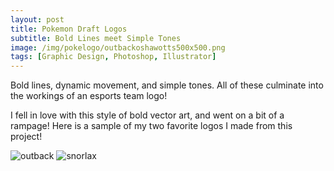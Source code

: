 ```yaml
---
layout: post
title: Pokemon Draft Logos
subtitle: Bold Lines meet Simple Tones
image: /img/pokelogo/outbackoshawotts500x500.png
tags: [Graphic Design, Photoshop, Illustrator]
---
```

Bold lines, dynamic movement, and simple tones. All of these culminate into the workings of an esports team logo!

I fell in love with this style of bold vector art, and went on a bit of a rampage!
Here is a sample of my two favorite logos I made from this project!  
  
![outback](https://i.imgur.com/4ARLwOK.png) ![snorlax](https://i.imgur.com/L084Ytk.png)
